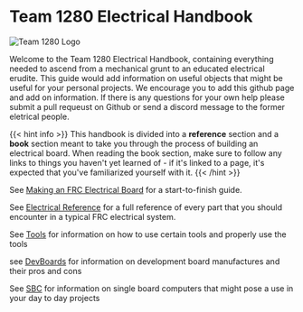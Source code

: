 # Team 1280 Electrical Handbook

![Team 1280 Logo](/electrical-book/img/1280-logo.png#center)

Welcome to the Team 1280 Electrical Handbook, containing everything needed to ascend from a mechanical grunt to an educated electrical erudite. This guide would add information on useful objects that might be useful for your personal projects. We encourage you to add this github page and add on information. If there is any questions for your own help please submit a pull requeust on Github or send a discord message to the former eletrical people.

{{< hint info >}}
This handbook is divided into a **reference** section and a **book** section meant to take you through the process of building an electrical board.
When reading the book section, make sure to follow any links to things you haven't yet learned of - if it's linked to a page, it's expected that you've familiarized yourself with it.
{{< /hint >}}

See [Making an FRC Electrical Board](docs/structure) for a start-to-finish guide.

See [Electrical Reference](docs/reference) for a full reference of every part that you should encounter in a typical FRC electrical system.

See [Tools](docs/tools) for information on how to use certain tools and properly use the tools

see [DevBoards](docs/devboards) for information on development board manufactures and their pros and cons

See [SBC](docs/sbc) for information on single board computers that might pose a use in your day to day projects